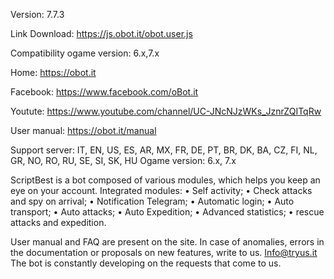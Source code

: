 Version: 7.7.3

Link Download: https://js.obot.it/obot.user.js

Compatibility ogame version: 6.x,7.x

Home: https://obot.it

Facebook: https://www.facebook.com/oBot.it

Youtute: https://www.youtube.com/channel/UC-JNcNJzWKs_JznrZQITqRw

User manual: https://obot.it/manual

Support server: IT, EN, US, ES, AR, MX, FR, DE, PT, BR, DK, BA, CZ, FI, NL, GR, NO, RO, RU, SE, SI, SK, HU
Ogame version: 6.x, 7.x

ScriptBest is a bot composed of various modules, which helps you keep an eye on your account. Integrated modules: 
•	Self activity; 
•	Check attacks and spy on arrival; 
•	Notification Telegram;
•	Automatic login; 
•	Auto transport; 
•	Auto attacks; 
•	Auto Expedition; 
•	Advanced statistics; 
•	rescue attacks and expedition. 

User manual and FAQ are present on the site. In case of anomalies, errors in the documentation or proposals on new features, write to us. Info@tryus.it The bot is constantly developing on the requests that come to us.
